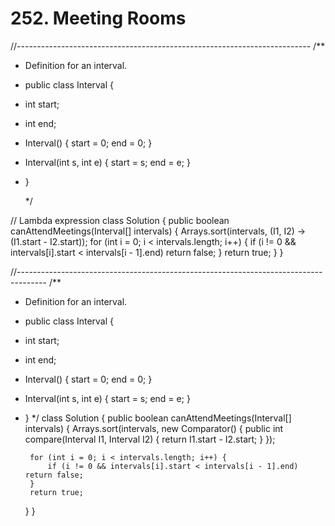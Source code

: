 # 252. Meeting Rooms

//------------------------------------------------------------------------- /\*\*

* Definition for an interval.
* public class Interval {
* int start;
* int end;
* Interval\(\) { start = 0; end = 0; }
* Interval\(int s, int e\) { start = s; end = e; }
* }

  \*/

// Lambda expression class Solution { public boolean canAttendMeetings\(Interval\[\] intervals\) { Arrays.sort\(intervals, \(I1, I2\) -&gt; \(I1.start - I2.start\)\); for \(int i = 0; i &lt; intervals.length; i++\) { if \(i != 0 && intervals\[i\].start &lt; intervals\[i - 1\].end\) return false; } return true; } }

//------------------------------------------------------------------------------------- /\*\*

* Definition for an interval.
* public class Interval {
* int start;
* int end;
* Interval\(\) { start = 0; end = 0; }
* Interval\(int s, int e\) { start = s; end = e; }
* } \*/ class Solution { public boolean canAttendMeetings\(Interval\[\] intervals\) { Arrays.sort\(intervals, new Comparator\(\) { public int compare\(Interval I1, Interval I2\) { return I1.start - I2.start; } }\);

  ```text
   for (int i = 0; i < intervals.length; i++) {
       if (i != 0 && intervals[i].start < intervals[i - 1].end) return false;
   }
   return true;
  ```

  } }

